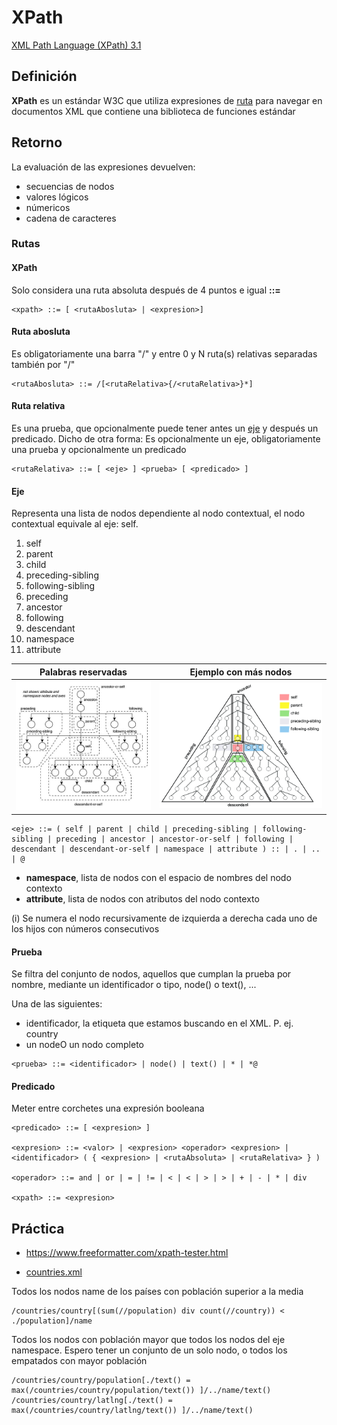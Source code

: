 # XPath

[XML Path Language (XPath) 3.1](https://www.w3.org/TR/2017/REC-xpath-31-20170321/)

## Definición

**XPath** es un estándar W3C que utiliza expresiones de [ruta](#ruta) para navegar en documentos XML que contiene una biblioteca de funciones estándar

## Retorno

La evaluación de las expresiones devuelven:

- secuencias de nodos
- valores lógicos
- númericos
- cadena de caracteres

### Rutas <a name="ruta"></a>

#### XPath

Solo considera una ruta absoluta después de 4 puntos e igual **::=**
```
<xpath> ::= [ <rutaAbosluta> | <expresion>]
```

#### Ruta abosluta
Es obligatoriamente una barra "/" y entre 0 y N ruta(s) relativas separadas también por "/"
```
<rutaAbosluta> ::= /[<rutaRelativa>{/<rutaRelativa>}*]
```

#### Ruta relativa

Es una prueba, que opcionalmente puede tener antes un [eje](#eje) y después un predicado. Dicho de otra forma: Es opcionalmente un eje, obligatoriamente una prueba y opcionalmente un predicado

```
<rutaRelativa> ::= [ <eje> ] <prueba> [ <predicado> ]
```

#### Eje <a name="eje"></a>

Representa una lista de nodos dependiente al nodo contextual, el nodo contextual equivale al eje: self.

1. self
2. parent
3. child
4. preceding-sibling
5. following-sibling
6. preceding
7. ancestor
8. following
9. descendant
10. namespace
11. attribute

| Palabras reservadas              | Ejemplo con más nodos             |
| -------------------------------- | --------------------------------- |
| ![Alt text](./u09/ejesXPATH.jpg) | ![Alt text](./u09/ejesXPATH2.png) |

```
<eje> ::= ( self | parent | child | preceding-sibling | following-sibling | preceding | ancestor | ancestor-or-self | following | descendant | descendant-or-self | namespace | attribute ) :: | . | .. | @
```

- **namespace**, lista de nodos con el espacio de nombres del nodo contexto
- **attribute**, lista de nodos con atributos del nodo contexto

(i) Se numera el nodo recursivamente de izquierda a derecha cada uno de los hijos con números consecutivos

#### Prueba <a name="pruebas"></a>

Se filtra del conjunto de nodos, aquellos que cumplan la prueba por nombre, mediante un identificador o tipo, node() o text(), ...

Una de las siguientes:
- identificador, la etiqueta que estamos buscando en el XML. P. ej. country
- un nodeO un nodo completo

```
<prueba> ::= <identificador> | node() | text() | * | *@
```

#### Predicado <a name="predicado"></a>

Meter entre corchetes una expresión booleana

```
<predicado> ::= [ <expresion> ]

<expresion> ::= <valor> | <expresion> <operador> <expresion> | <identificador> ( { <expresion> | <rutaAbsoluta> | <rutaRelativa> } )

<operador> ::= and | or | = | != | < | < | > | > | + | - | * | div

<xpath> ::= <expresion>

```


## Práctica

- https://www.freeformatter.com/xpath-tester.html

- [countries.xml](data.xml)

Todos los nodos name de los países con población superior a la media
```
/countries/country[(sum(//population) div count(//country)) < ./population]/name
```

Todos los nodos con población mayor que todos los nodos del eje namespace. Espero tener un conjunto de un solo nodo, o todos los empatados con mayor población

```
/countries/country/population[./text() = max(/countries/country/population/text()) ]/../name/text()
/countries/country/latlng[./text() = max(/countries/country/latlng/text()) ]/../name/text()


```
